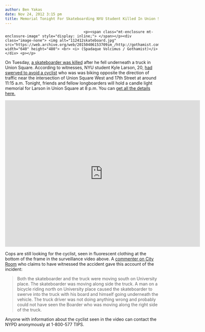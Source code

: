 ```yaml
---
author: Ben Yakas
date: Nov 24, 2012 3:15 pm
title: Memorial Tonight For Skateboarding NYU Student Killed In Union Square
---
```


	
										<p><span class="mt-enclosure mt-enclosure-image" style="display: inline;"> </span></p><div class="image-none"> <img alt="112412skateboard.jpg" src="https://web.archive.org/web/20150406153709im_/http://gothamist.com/attachments/byakas/112412skateboard.jpg" width="640" height="480"> <br> <i> (Spadaque Volcimus / Gothamist)</i></div> <p></p>

<p>On Tuesday, <a href="https://web.archive.org/web/20150406153709/http://gothamist.com/2012/11/20/skateboarder_struck_killed_by_deliv.php">a skateboarder was killed</a> after he fell underneath a truck in Union Square. According to witnesses, NYU student Kyle Larson, 20, <a href="https://web.archive.org/web/20150406153709/http://gothamist.com/2012/11/22/video_nypd_seeks_this_cyclist_in_de.php">had swerved to avoid a cyclist</a> who was was biking opposite the direction of traffic near the intersection of Union Square West and 17th Street at around 11:15 a.m. Tonight, friends and fellow longboarders will hold a candle light memorial for Larson in Union Square at 8 p.m. You can <a href="https://web.archive.org/web/20150406153709/https://www.facebook.com/events/561792717171167/">get all the details here.</a></p>

<p><iframe width="640" height="480" src="https://web.archive.org/web/20150406153709if_/http://www.youtube.com/embed/B8nhvBOZ5LE" frameborder="0" allowfullscreen></iframe></p>

<p>Cops are still looking for the cyclist, seen in fluorescent clothing at the bottom of the frame in the surveillance video above. A <a href="https://web.archive.org/web/20150406153709/http://cityroom.blogs.nytimes.com/2012/11/20/skateboarder-is-fatally-struck-by-truck-near-union-square/">commenter on City Room</a> who claims to have witnessed the accident gave this account of the incident: </p>

<blockquote>Both the skateboarder and the truck were moving south on University place. The skateboarder was moving along side the truck. A man on a bicycle riding north on University place caused the skateboarder to swerve into the truck with his board and himself going underneath the vehicle. The truck driver was not doing anything wrong and probably could not have seen the Boarder who was moving along the right side of the truck.</blockquote>

<p>Anyone with information about the cyclist seen in the video can contact the NYPD anonymously at 1-800-577 TIPS.</p>					
										
									
				